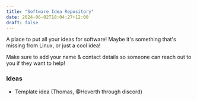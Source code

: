 ```yaml
---
title: "Software Idea Repository"
date: 2024-06-02T18:04:27+12:00
draft: false
---
```


A place to put all your ideas for software! Maybe it's something that's missing from Linux, or just a cool idea! 

Make sure to add your name & contact details so someone can reach out to you if they want to help!

### Ideas
- Template idea (Thomas, @Hoverth through discord)
